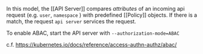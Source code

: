 In this model, the [[API Server]] compares *attributes* of an incoming api request (e.g. `user`, `namespace` ) with predefined [[Policy]] objects.  If there is a match, the request `api server` services the request.

To enable ABAC, start the API server with `--authorization-mode=ABAC`

 c.f. https://kubernetes.io/docs/reference/access-authn-authz/abac/